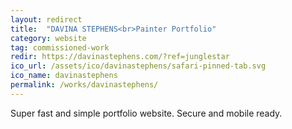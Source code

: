 ```yaml
---
layout: redirect
title:  "DAVINA STEPHENS<br>Painter Portfolio"
category: website
tag: commissioned-work
redir: https://davinastephens.com/?ref=junglestar
ico_url: /assets/ico/davinastephens/safari-pinned-tab.svg
ico_name: davinastephens
permalink: /works/davinastephens/
---
```


Super fast and simple portfolio website. Secure and mobile ready.
